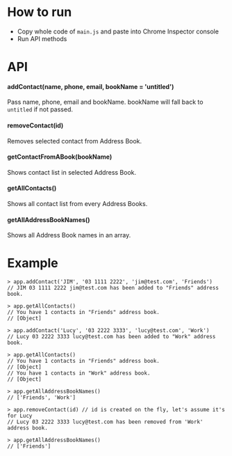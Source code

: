 # How to run
- Copy whole code of `main.js` and paste into Chrome Inspector console
- Run API methods

# API

#### addContact(name, phone, email, bookName = 'untitled')
Pass name, phone, email and bookName. bookName will fall back to `untitled` if not passed.

#### removeContact(id)
Removes selected contact from Address Book.

#### getContactFromABook(bookName)
Shows contact list in selected Address Book.

#### getAllContacts()
Shows all contact list from every Address Books.

#### getAllAddressBookNames()
Shows all Address Book names in an array.

# Example
```
> app.addContact('JIM', '03 1111 2222', 'jim@test.com', 'Friends')
// JIM 03 1111 2222 jim@test.com has been added to "Friends" address book.

> app.getAllContacts()
// You have 1 contacts in "Friends" address book.
// [Object]

> app.addContact('Lucy', '03 2222 3333', 'lucy@test.com', 'Work')
// Lucy 03 2222 3333 lucy@test.com has been added to "Work" address book.

> app.getAllContacts()
// You have 1 contacts in "Friends" address book.
// [Object]
// You have 1 contacts in "Work" address book.
// [Object]

> app.getAllAddressBookNames()
// ['Friends', 'Work']

> app.removeContact(id) // id is created on the fly, let's assume it's for Lucy
// Lucy 03 2222 3333 lucy@test.com has been removed from 'Work' address book.

> app.getAllAddressBookNames()
// ['Friends']
```
